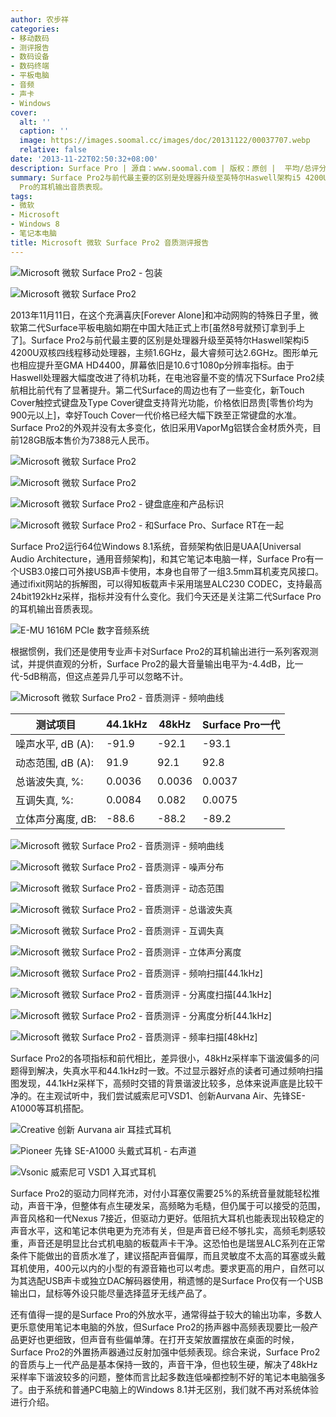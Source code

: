 ```yaml
---
author: 农步祥
categories:
- 移动数码
- 测评报告
- 数码设备
- 数码终端
- 平板电脑
- 音频
- 声卡
- Windows
cover:
  alt: ''
  caption: ''
  image: https://images.soomal.cc/images/doc/20131122/00037707.webp
  relative: false
date: '2013-11-22T02:50:32+08:00'
description: Surface Pro | 源自：www.soomal.com | 版权：原创 |  平均/总评分：10.00/129
summary: Surface Pro2与前代最主要的区别是处理器升级至英特尔Haswell架构i5 4200U双核四线程移动处理器，主频1.6GHz，最大睿频可达2.6GHz。外观并没有太多变化，依旧采用VectorMg铝镁合金材质外壳，今天还是关注第二代Surface
  Pro的耳机输出音质表现。
tags:
- 微软
- Microsoft
- Windows 8
- 笔记本电脑
title: Microsoft 微软 Surface Pro2 音质测评报告
---
```


![Microsoft 微软 Surface Pro2 - 包装](https://images.soomal.cc/images/doc/20131122/00037698_01.webp)



![Microsoft 微软 Surface Pro2](https://images.soomal.cc/images/doc/20131122/00037702_01.webp)



2013年11月11日，在这个充满喜庆[Forever Alone]和冲动网购的特殊日子里，微软第二代Surface平板电脑如期在中国大陆正式上市[虽然8号就预订拿到手上了]。Surface Pro2与前代最主要的区别是处理器升级至英特尔Haswell架构i5 4200U双核四线程移动处理器，主频1.6GHz，最大睿频可达2.6GHz。图形单元也相应提升至GMA HD4400，屏幕依旧是10.6寸1080p分辨率指标。由于Haswell处理器大幅度改进了待机功耗，在电池容量不变的情况下Surface Pro2续航相比前代有了显著提升。第二代Surface的周边也有了一些变化，新Touch Cover触控式键盘及Type Cover键盘支持背光功能，价格依旧昂贵[零售价均为900元以上]，幸好Touch Cover一代价格已经大幅下跌至正常键盘的水准。Surface Pro2的外观并没有太多变化，依旧采用VaporMg铝镁合金材质外壳，目前128GB版本售价为7388元人民币。



![Microsoft 微软 Surface Pro2](https://images.soomal.cc/images/doc/20131122/00037699_01.webp)



![Microsoft 微软 Surface Pro2](https://images.soomal.cc/images/doc/20131122/00037700_01.webp)



![Microsoft 微软 Surface Pro2 - 键盘底座和产品标识](https://images.soomal.cc/images/doc/20131122/00037703_01.webp)



![Microsoft 微软 Surface Pro2 - 和Surface Pro、Surface RT在一起](https://images.soomal.cc/images/doc/20131122/00037704_01.webp)



Surface Pro2运行64位Windows 8.1系统，音频架构依旧是UAA[Universal Audio Architecture，通用音频架构]，和其它笔记本电脑一样，Surface Pro有一个USB3.0接口可外接USB声卡使用，本身也自带了一组3.5mm耳机麦克风接口。通过ifixit网站的拆解图，可以得知板载声卡采用瑞昱ALC230 CODEC，支持最高24bit192kHz采样，指标并没有什么变化。我们今天还是关注第二代Surface Pro的耳机输出音质表现。



![E-MU 1616M PCIe 数字音频系统](https://images.soomal.cc/images/doc/20101204/00008507.webp)



根据惯例，我们还是使用专业声卡对Surface Pro2的耳机输出进行一系列客观测试，并提供直观的分析，Surface Pro2的最大音量输出电平为-4.4dB，比一代-5dB稍高，但这点差异几乎可以忽略不计。



![Microsoft 微软 Surface Pro2 - 音质测评 - 频响曲线](https://images.soomal.cc/images/doc/20131122/00037708.webp)



| 测试项目 | 44.1kHz | 48kHz | Surface Pro一代 |
| --- | --- | --- | --- |
| 噪声水平, dB (A): | -91.9 | -92.1 | -93.1 |
| 动态范围, dB (A): | 91.9 | 92.1 | 92.8 |
| 总谐波失真, %: | 0.0036 | 0.0036 | 0.0037 |
| 互调失真, %: | 0.0084 | 0.082 | 0.0075 |
| 立体声分离度, dB: | -88.6 | -88.2 | -89.2 |



![Microsoft 微软 Surface Pro2 - 音质测评 - 频响曲线](https://images.soomal.cc/images/doc/20131122/00037708.webp)



![Microsoft 微软 Surface Pro2 - 音质测评 - 噪声分布](https://images.soomal.cc/images/doc/20131122/00037709_01.webp)



![Microsoft 微软 Surface Pro2 - 音质测评 - 动态范围](https://images.soomal.cc/images/doc/20131122/00037710_01.webp)



![Microsoft 微软 Surface Pro2 - 音质测评 - 总谐波失真](https://images.soomal.cc/images/doc/20131122/00037711_01.webp)



![Microsoft 微软 Surface Pro2 - 音质测评 - 互调失真](https://images.soomal.cc/images/doc/20131122/00037712_01.webp)



![Microsoft 微软 Surface Pro2 - 音质测评 - 立体声分离度](https://images.soomal.cc/images/doc/20131122/00037713_01.webp)



![Microsoft 微软 Surface Pro2 - 音质测评 - 频响扫描[44.1kHz]](https://images.soomal.cc/images/doc/20131122/00037714_01.webp)



![Microsoft 微软 Surface Pro2 - 音质测评 - 分离度扫描[44.1kHz]](https://images.soomal.cc/images/doc/20131122/00037715_01.webp)



![Microsoft 微软 Surface Pro2 - 音质测评 - 分离度分析[44.1kHz]](https://images.soomal.cc/images/doc/20131122/00037716_01.webp)



![Microsoft 微软 Surface Pro2 - 音质测评 - 频率扫描[48kHz]](https://images.soomal.cc/images/doc/20131122/00037717.webp)



Surface Pro2的各项指标和前代相比，差异很小，48kHz采样率下谐波偏多的问题得到解决，失真水平和44.1kHz时一致。不过显示器好点的读者可通过频响扫描图发现，44.1kHz采样下，高频时交错的背景谐波比较多，总体来说声底是比较干净的。在主观试听中，我们尝试威索尼可VSD1、创新Aurvana Air、先锋SE-A1000等耳机搭配。



![Creative 创新 Aurvana air 耳挂式耳机](https://images.soomal.cc/images/doc/20100408/00004890_01.webp)



![Pioneer 先锋 SE-A1000 头戴式耳机 - 右声道](https://images.soomal.cc/images/doc/20130605/00031799_01.webp)



![Vsonic 威索尼可 VSD1 入耳式耳机](https://images.soomal.cc/images/doc/20130521/00031106.webp)



Surface Pro2的驱动力同样充沛，对付小耳塞仅需要25%的系统音量就能轻松推动，声音干净，但整体有点生硬发呆，高频略为毛糙，但仍属于可以接受的范围，声音风格和一代Nexus 7接近，但驱动力更好。低阻抗大耳机也能表现出较稳定的声音水平，这和笔记本供电更为充沛有关，但是声音已经不够扎实，高频毛刺感较重，声音还是明显比台式机电脑的板载声卡干净。这恐怕也是瑞昱ALC系列在正常条件下能做出的音质水准了，建议搭配声音偏厚，而且灵敏度不太高的耳塞或头戴耳机使用，400元以内的小型的有源音箱也可以考虑。要求更高的用户，自然可以为其选配USB声卡或独立DAC解码器使用，稍遗憾的是Surface Pro仅有一个USB输出口，鼠标等外设只能尽量选择蓝牙无线产品了。



还有值得一提的是Surface Pro的外放水平，通常得益于较大的输出功率，多数人更乐意使用笔记本电脑的外放，但Surface Pro2的扬声器中高频表现要比一般产品更好也更细致，但声音有些偏单薄。在打开支架放置摆放在桌面的时候，Surface Pro2的外置扬声器通过反射加强中低频表现。综合来说，Surface Pro2的音质与上一代产品是基本保持一致的，声音干净，但也较生硬，解决了48kHz采样率下谐波较多的问题，整体而言比起多数连低噪都控制不好的笔记本电脑强多了。由于系统和普通PC电脑上的Windows 8.1并无区别，我们就不再对系统体验进行介绍。